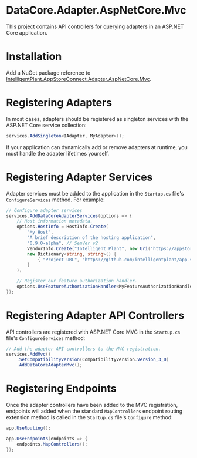 ﻿# DataCore.Adapter.AspNetCore.Mvc

This project contains API controllers for querying adapters in an ASP.NET Core application.


# Installation

Add a NuGet package reference to [IntelligentPlant.AppStoreConnect.Adapter.AspNetCore.Mvc](https://www.nuget.org/packages/IntelligentPlant.AppStoreConnect.Adapter.AspNetCore.Mvc).


# Registering Adapters

In most cases, adapters should be registered as singleton services with the ASP.NET Core service collection:

```csharp
services.AddSingleton<IAdapter, MyAdapter>();
```

If your application can dynamically add or remove adapters at runtime, you must handle the adapter lifetimes yourself.


# Registering Adapter Services

Adapter services must be added to the application in the `Startup.cs` file's `ConfigureServices` method. For example:

```csharp
// Configure adapter services
services.AddDataCoreAdapterServices(options => {
    // Host information metadata.
    options.HostInfo = HostInfo.Create(
        "My Host",
        "A brief description of the hosting application",
        "0.9.0-alpha", // SemVer v2
        VendorInfo.Create("Intelligent Plant", new Uri("https://appstore.intelligentplant.com")),
        new Dictionary<string, string>() {
            { "Project URL", "https://github.com/intelligentplant/app-store-connect-adapters" }
        }
    );

    // Register our feature authorization handler.
    options.UseFeatureAuthorizationHandler<MyFeatureAuthorizationHandler>();
});
```


# Registering Adapter API Controllers

API controllers are registered with ASP.NET Core MVC in the `Startup.cs` file's `ConfigureServices` method:

```csharp
// Add the adapter API controllers to the MVC registration.
services.AddMvc()
    .SetCompatibilityVersion(CompatibilityVersion.Version_3_0)
    .AddDataCoreAdapterMvc();
```


# Registering Endpoints

Once the adapter controllers have been added to the MVC registration, endpoints will added when the standard `MapControllers` endpoint routing extension method is called in the `Startup.cs` file's `Configure` method:

```csharp
app.UseRouting();

app.UseEndpoints(endpoints => {
    endpoints.MapControllers();
});
```